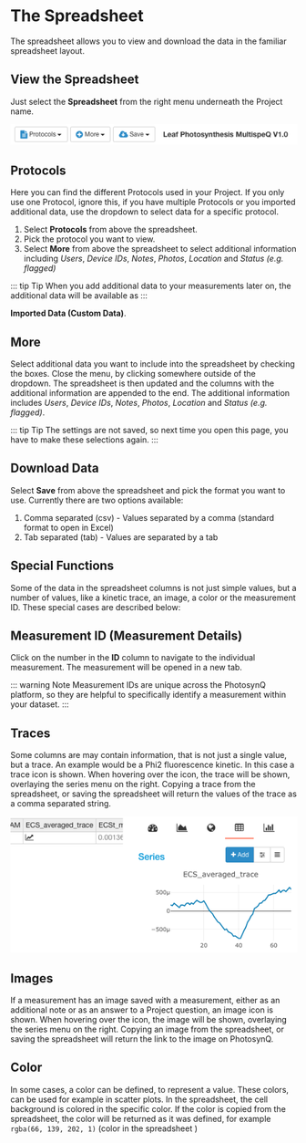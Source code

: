 # The Spreadsheet

The spreadsheet allows you to view and download the data in the familiar spreadsheet layout.

## View the Spreadsheet

Just select the **<i class="fa fa-table"></i> Spreadsheet** from the right menu underneath the Project name.

![Spreadsheet menu, with dropdown menus for Protocols, Macros and Saving, as well as the currently displayed protocol name.](./images/spreadsheet-menu.png)

## Protocols

Here you can find the different Protocols used in your Project. If you only use one Protocol, ignore this, if you have
multiple Protocols or you imported additional data, use the dropdown to select data for a specific protocol.

1. Select **Protocols** from above the spreadsheet.
2. Pick the protocol you want to view.
3. Select **More** from above the spreadsheet to select additional information including *Users*, *Device IDs*, *Notes*, *Photos*, *Location* and *Status (e.g. flagged)*

::: tip Tip
When you add additional data to your measurements later on, the additional data will be available as
:::

**Imported Data (Custom Data)**.

## More

Select additional data you want to include into the spreadsheet by checking the boxes. Close the menu, by clicking somewhere
outside of the dropdown. The spreadsheet is then updated and the columns with the additional information are appended to the
end. The additional information includes *Users*, *Device IDs*, *Notes*, *Photos*, *Location* and *Status (e.g. flagged)*.

::: tip Tip
The settings are not saved, so next time you open this page, you have to make these selections again.
:::

## Download Data

Select **Save** from above the spreadsheet and pick the format you want to use. Currently there are two options available:

1. Comma separated (csv) - Values separated by a comma (standard format to open in Excel)
2. Tab separated (tab) - Values are separated by a tab

## Special Functions

Some of the data in the spreadsheet columns is not just simple values, but a number of values, like a kinetic trace, an image,
a color or the measurement ID. These special cases are described below:

## Measurement ID (Measurement Details)

Click on the number in the **ID** column to navigate to the individual measurement. The measurement will be opened in a new tab.

::: warning Note
Measurement IDs are unique across the PhotosynQ platform, so they are helpful to specifically identify a measurement within your dataset.
:::

## Traces

Some columns are may contain information, that is not just a single value, but a trace. An example would be a Phi2 fluorescence kinetic. In this case a trace <i class="fa fa-line-chart"></i> icon is shown. When hovering over the icon, the trace will be shown, overlaying the series menu on the right. Copying a trace from the spreadsheet, or saving the spreadsheet will return the values of the trace as a comma separated string.

![Example for a trace displayed, when hovering over a column cell with a trace <i class="fa fa-line-chart"></i>.](./images/spreadsheet-trace.png)

## Images

If a measurement has an image saved with a measurement, either as an additional note or as an answer to a Project question, an image icon <i class="fa fa-picture-o"></i> is shown. When hovering over the icon, the image will be shown, overlaying the series menu on the right. Copying an image from the spreadsheet,  or saving the spreadsheet will return the link to the image on PhotosynQ.

## Color

In some cases, a color can be defined, to represent a value. These colors, can be used for example in scatter plots. In the spreadsheet, the cell background is colored in the specific color. If the color is copied from the spreadsheet, the color will be returned as it was defined, for example `rgba(66, 139, 202, 1)` (color in the spreadsheet <i style="color:rgba(66, 139, 202, 1)" class="fa fa-square"></i>)
